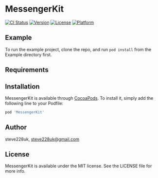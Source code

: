 # MessengerKit

[![CI Status](https://img.shields.io/travis/steve228uk/MessengerKit.svg?style=flat)](https://travis-ci.org/steve228uk/MessengerKit)
[![Version](https://img.shields.io/cocoapods/v/MessengerKit.svg?style=flat)](https://cocoapods.org/pods/MessengerKit)
[![License](https://img.shields.io/cocoapods/l/MessengerKit.svg?style=flat)](https://cocoapods.org/pods/MessengerKit)
[![Platform](https://img.shields.io/cocoapods/p/MessengerKit.svg?style=flat)](https://cocoapods.org/pods/MessengerKit)

## Example

To run the example project, clone the repo, and run `pod install` from the Example directory first.

## Requirements

## Installation

MessengerKit is available through [CocoaPods](https://cocoapods.org). To install
it, simply add the following line to your Podfile:

```ruby
pod 'MessengerKit'
```

## Author

steve228uk, steve228uk@gmail.com

## License

MessengerKit is available under the MIT license. See the LICENSE file for more info.

